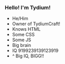 ### Hello! I'm Tydium!

- He/Him
- Owner of TydiumCraft!
- Knows HTML
- Some CSS
- Some JS
- Big brain
- IQ 9199239139123919
- ^ Big IQ, BIGG!!


